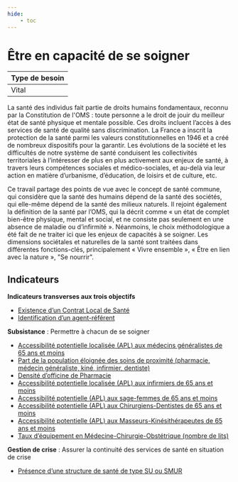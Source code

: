 ```yaml
---
hide:
    - toc
---
```


# Être en capacité de se soigner

|Type de besoin|
|--|
|Vital|

La santé des individus fait partie de droits humains fondamentaux, reconnu par la Constitution de l'OMS : toute personne a le droit de jouir du meilleur état de santé physique et mentale possible. Ces droits incluent l’accès à des services de santé de qualité sans discrimination. La France a inscrit la protection de la santé parmi les valeurs constitutionnelles en 1946 et a créé de nombreux dispositifs pour la garantir. Les évolutions de la société et les difficultés de notre système de santé conduisent les collectivités territoriales à l’intéresser de plus en plus activement aux enjeux de santé, à travers leurs compétences sociales et médico-sociales, et au-delà via leur action en matière d’urbanisme, d’éducation, de loisirs et de culture, etc.

Ce travail partage des points de vue avec le concept de santé commune, qui considère que la santé des humains dépend de la santé des sociétés, qui elle-même dépend de la santé des milieux naturels. Il rejoint également la définition de la santé par l’OMS, qui la décrit comme « un état de complet bien-être physique, mental et social, et ne consiste pas seulement en une absence de maladie ou d’infirmité ».
Néanmoins, le choix méthodologique a été fait de ne traiter ici que les enjeux de capacités à se soigner. Les dimensions sociétales et naturelles de la santé sont traitées dans différentes fonctions-clés, principalement « Vivre ensemble », « Être en lien avec la nature », "Se nourrir". 

## Indicateurs

**Indicateurs transverses aux trois objectifs**

- [Existence d’un Contrat Local de Santé](https://konsilion.github.io/diag360/pages/indicateurs/bv4_i01)
- [Identification d’un agent-référent](https://konsilion.github.io/diag360/pages/indicateurs/bv4_i02)

**Subsistance** : Permettre à chacun de se soigner

- [Accessibilité potentielle localisée (APL) aux médecins généralistes de 65 ans et moins](https://konsilion.github.io/diag360/pages/indicateurs/bv4_i03)
- [Part de la population éloignée des soins de proximité (pharmacie, médecin généraliste, kiné, infirmier, dentiste)](https://konsilion.github.io/diag360/pages/indicateurs/bv4_i04)
- [Densité d’officine de Pharmacie](https://konsilion.github.io/diag360/pages/indicateurs/bv4_i05)
- [Accessibilité potentielle localisée (APL) aux infirmiers de 65 ans et moins](https://konsilion.github.io/diag360/pages/indicateurs/bv4_i06)
- [Accessibilité potentielle (APL) aux sage-femmes de 65 ans et moins](https://konsilion.github.io/diag360/pages/indicateurs/bv4_i07)
- [Accessibilité potentielle (APL) aux Chirurgiens-Dentistes de 65 ans et moins](https://konsilion.github.io/diag360/pages/indicateurs/bv4_i08)
- [Accessibilité potentielle (APL) aux Masseurs-Kinésithérapeutes de 65 ans et moins](https://konsilion.github.io/diag360/pages/indicateurs/bv4_i09)
- [Taux d’équipement en Médecine-Chirurgie-Obstétrique (nombre de lits)](https://konsilion.github.io/diag360/pages/indicateurs/bv4_i10)

**Gestion de crise** : Assurer la continuité des services de santé en situation de crise

- [Présence d’une structure de santé de type SU ou SMUR](https://konsilion.github.io/diag360/pages/indicateurs/bv4_i11)
